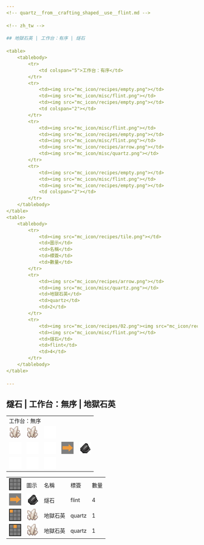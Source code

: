 ```yaml
---
<!-- quartz__from__crafting_shaped__use__flint.md -->

<!-- zh_tw -->

## 地獄石英 | 工作台：有序 | 燧石

<table>
	<tablebody>
		<tr>
			<td colspan="5">工作台：有序</td>
		</tr>
		<tr>
			<td><img src="mc_icon/recipes/empty.png"></td>
			<td><img src="mc_icon/misc/flint.png"></td>
			<td><img src="mc_icon/recipes/empty.png"></td>
			<td colspan="2"></td>
		</tr>
		<tr>
			<td><img src="mc_icon/misc/flint.png"></td>
			<td><img src="mc_icon/recipes/empty.png"></td>
			<td><img src="mc_icon/misc/flint.png"></td>
			<td><img src="mc_icon/recipes/arrow.png"></td>
			<td><img src="mc_icon/misc/quartz.png"></td>
		</tr>
		<tr>
			<td><img src="mc_icon/recipes/empty.png"></td>
			<td><img src="mc_icon/misc/flint.png"></td>
			<td><img src="mc_icon/recipes/empty.png"></td>
			<td colspan="2"></td>
		</tr>
	</tablebody>
</table>
<table>
	<tablebody>
		<tr>
			<td><img src="mc_icon/recipes/tile.png"></td>
			<td>圖示</td>
			<td>名稱</td>
			<td>標簽</td>
			<td>數量</td>
		</tr>
		<tr>
			<td><img src="mc_icon/recipes/arrow.png"></td>
			<td><img src="mc_icon/misc/quartz.png"></td>
			<td>地獄石英</td>
			<td>quartz</td>
			<td>2</td>
		</tr>
		<tr>
			<td><img src="mc_icon/recipes/02.png"><img src="mc_icon/recipes/04.png"><img src="mc_icon/recipes/06.png"><img src="mc_icon/recipes/08.png"></td>
			<td><img src="mc_icon/misc/flint.png"></td>
			<td>燧石</td>
			<td>flint</td>
			<td>4</td>
		</tr>
	</tablebody>
</table>

---
```

<!-- flint__from__crafting_shapeless__use__quartz.md -->

<!-- zh_tw -->

## 燧石 | 工作台：無序 | 地獄石英

<table>
	<tablebody>
		<tr>
			<td colspan="5">工作台：無序</td>
		</tr>
		<tr>
			<td><img src="mc_icon/misc/quartz.png"></td>
			<td><img src="mc_icon/misc/quartz.png"></td>
			<td><img src="mc_icon/recipes/empty.png"></td>
			<td colspan="2"></td>
		</tr>
		<tr>
			<td><img src="mc_icon/recipes/empty.png"></td>
			<td><img src="mc_icon/recipes/empty.png"></td>
			<td><img src="mc_icon/recipes/empty.png"></td>
			<td><img src="mc_icon/recipes/arrow.png"></td>
			<td><img src="mc_icon/misc/flint.png"></td>
		</tr>
		<tr>
			<td><img src="mc_icon/recipes/empty.png"></td>
			<td><img src="mc_icon/recipes/empty.png"></td>
			<td><img src="mc_icon/recipes/empty.png"></td>
			<td colspan="2"></td>
		</tr>
	</tablebody>
</table>
<table>
	<tablebody>
		<tr>
			<td><img src="mc_icon/recipes/tile.png"></td>
			<td>圖示</td>
			<td>名稱</td>
			<td>標簽</td>
			<td>數量</td>
		</tr>
		<tr>
			<td><img src="mc_icon/recipes/arrow.png"></td>
			<td><img src="mc_icon/misc/flint.png"></td>
			<td>燧石</td>
			<td>flint</td>
			<td>4</td>
		</tr>
		<tr>
			<td><img src="mc_icon/recipes/01.png"></td>
			<td><img src="mc_icon/misc/quartz.png"></td>
			<td>地獄石英</td>
			<td>quartz</td>
			<td>1</td>
		</tr>
		<tr>
			<td><img src="mc_icon/recipes/02.png"></td>
			<td><img src="mc_icon/misc/quartz.png"></td>
			<td>地獄石英</td>
			<td>quartz</td>
			<td>1</td>
		</tr>
	</tablebody>
</table>

